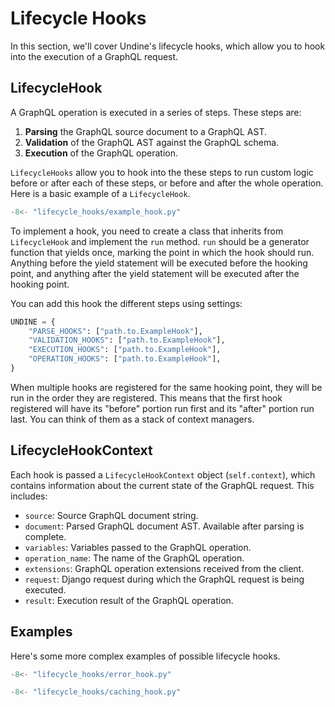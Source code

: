 # Lifecycle Hooks

In this section, we'll cover Undine's lifecycle hooks, which allow you to hook into the
execution of a GraphQL request.

## LifecycleHook

A GraphQL operation is executed in a series of steps. These steps are:

1. **Parsing** the GraphQL source document to a GraphQL AST.
2. **Validation** of the GraphQL AST against the GraphQL schema.
3. **Execution** of the GraphQL operation.

`LifecycleHooks` allow you to hook into the these steps to run custom logic
before or after each of these steps, or before and after the whole operation.
Here is a basic example of a `LifecycleHook`.

```python
-8<- "lifecycle_hooks/example_hook.py"
```

To implement a hook, you need to create a class that inherits from `LifecycleHook`
and implement the `run` method. `run` should be a generator function that yields
once, marking the point in which the hook should run. Anything before the yield
statement will be executed before the hooking point, and anything after the yield
statement will be executed after the hooking point.

You can add this hook the different steps using settings:

```python
UNDINE = {
    "PARSE_HOOKS": ["path.to.ExampleHook"],
    "VALIDATION_HOOKS": ["path.to.ExampleHook"],
    "EXECUTION_HOOKS": ["path.to.ExampleHook"],
    "OPERATION_HOOKS": ["path.to.ExampleHook"],
}
```

When multiple hooks are registered for the same hooking point, they will be run
in the order they are registered. This means that the first hook registered will
have its "before" portion run first and its "after" portion run last. You can think
of them as a stack of context managers.

## LifecycleHookContext

Each hook is passed a `LifecycleHookContext` object (`self.context`),
which contains information about the current state of the GraphQL request.
This includes:

- `source`: Source GraphQL document string.
- `document`: Parsed GraphQL document AST. Available after parsing is complete.
- `variables`: Variables passed to the GraphQL operation.
- `operation_name`: The name of the GraphQL operation.
- `extensions`: GraphQL operation extensions received from the client.
- `request`: Django request during which the GraphQL request is being executed.
- `result`: Execution result of the GraphQL operation.

## Examples

Here's some more complex examples of possible lifecycle hooks.

```python
-8<- "lifecycle_hooks/error_hook.py"
```

```python
-8<- "lifecycle_hooks/caching_hook.py"
```
